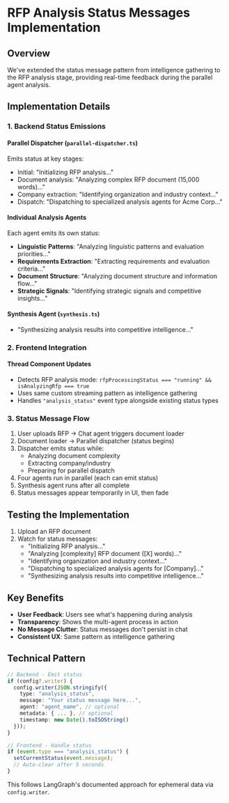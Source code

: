 # RFP Analysis Status Messages Implementation

## Overview
We've extended the status message pattern from intelligence gathering to the RFP analysis stage, providing real-time feedback during the parallel agent analysis.

## Implementation Details

### 1. Backend Status Emissions

#### Parallel Dispatcher (`parallel-dispatcher.ts`)
Emits status at key stages:
- Initial: "Initializing RFP analysis..."
- Document analysis: "Analyzing complex RFP document (15,000 words)..."
- Company extraction: "Identifying organization and industry context..."
- Dispatch: "Dispatching to specialized analysis agents for Acme Corp..."

#### Individual Analysis Agents
Each agent emits its own status:
- **Linguistic Patterns**: "Analyzing linguistic patterns and evaluation priorities..."
- **Requirements Extraction**: "Extracting requirements and evaluation criteria..."
- **Document Structure**: "Analyzing document structure and information flow..."
- **Strategic Signals**: "Identifying strategic signals and competitive insights..."

#### Synthesis Agent (`synthesis.ts`)
- "Synthesizing analysis results into competitive intelligence..."

### 2. Frontend Integration

#### Thread Component Updates
- Detects RFP analysis mode: `rfpProcessingStatus === "running" && isAnalyzingRfp === true`
- Uses same custom streaming pattern as intelligence gathering
- Handles `"analysis_status"` event type alongside existing status types

### 3. Status Message Flow

1. User uploads RFP → Chat agent triggers document loader
2. Document loader → Parallel dispatcher (status begins)
3. Dispatcher emits status while:
   - Analyzing document complexity
   - Extracting company/industry
   - Preparing for parallel dispatch
4. Four agents run in parallel (each can emit status)
5. Synthesis agent runs after all complete
6. Status messages appear temporarily in UI, then fade

## Testing the Implementation

1. Upload an RFP document
2. Watch for status messages:
   - "Initializing RFP analysis..."
   - "Analyzing [complexity] RFP document ([X] words)..."
   - "Identifying organization and industry context..."
   - "Dispatching to specialized analysis agents for [Company]..."
   - "Synthesizing analysis results into competitive intelligence..."

## Key Benefits

- **User Feedback**: Users see what's happening during analysis
- **Transparency**: Shows the multi-agent process in action
- **No Message Clutter**: Status messages don't persist in chat
- **Consistent UX**: Same pattern as intelligence gathering

## Technical Pattern

```typescript
// Backend - Emit status
if (config?.writer) {
  config.writer(JSON.stringify({
    type: "analysis_status",
    message: "Your status message here...",
    agent: "agent_name", // optional
    metadata: { ... }, // optional
    timestamp: new Date().toISOString()
  }));
}

// Frontend - Handle status
if (event.type === "analysis_status") {
  setCurrentStatus(event.message);
  // Auto-clear after 5 seconds
}
```

This follows LangGraph's documented approach for ephemeral data via `config.writer`.